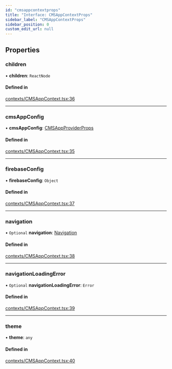 ```yaml
---
id: "cmsappcontextprops"
title: "Interface: CMSAppContextProps"
sidebar_label: "CMSAppContextProps"
sidebar_position: 0
custom_edit_url: null
---
```


## Properties

### children

• **children**: `ReactNode`

#### Defined in

[contexts/CMSAppContext.tsx:36](https://github.com/Camberi/firecms/blob/b1328ad/src/contexts/CMSAppContext.tsx#L36)

___

### cmsAppConfig

• **cmsAppConfig**: [CMSAppProviderProps](cmsappproviderprops.md)

#### Defined in

[contexts/CMSAppContext.tsx:35](https://github.com/Camberi/firecms/blob/b1328ad/src/contexts/CMSAppContext.tsx#L35)

___

### firebaseConfig

• **firebaseConfig**: `Object`

#### Defined in

[contexts/CMSAppContext.tsx:37](https://github.com/Camberi/firecms/blob/b1328ad/src/contexts/CMSAppContext.tsx#L37)

___

### navigation

• `Optional` **navigation**: [Navigation](navigation.md)

#### Defined in

[contexts/CMSAppContext.tsx:38](https://github.com/Camberi/firecms/blob/b1328ad/src/contexts/CMSAppContext.tsx#L38)

___

### navigationLoadingError

• `Optional` **navigationLoadingError**: `Error`

#### Defined in

[contexts/CMSAppContext.tsx:39](https://github.com/Camberi/firecms/blob/b1328ad/src/contexts/CMSAppContext.tsx#L39)

___

### theme

• **theme**: `any`

#### Defined in

[contexts/CMSAppContext.tsx:40](https://github.com/Camberi/firecms/blob/b1328ad/src/contexts/CMSAppContext.tsx#L40)
